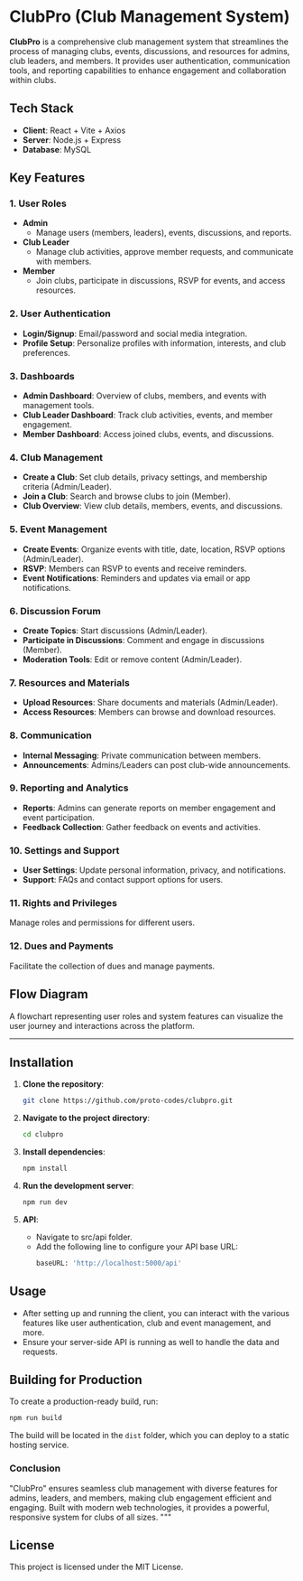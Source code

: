 # ClubPro (Club Management System)

**ClubPro** is a comprehensive club management system that streamlines the process of managing clubs, events, discussions, and resources for admins, club leaders, and members. It provides user authentication, communication tools, and reporting capabilities to enhance engagement and collaboration within clubs.

## Tech Stack
- **Client**: React + Vite + Axios
- **Server**: Node.js + Express
- **Database**: MySQL

## Key Features

### 1. User Roles
- **Admin**
  - Manage users (members, leaders), events, discussions, and reports.
- **Club Leader**
  - Manage club activities, approve member requests, and communicate with members.
- **Member**
  - Join clubs, participate in discussions, RSVP for events, and access resources.

### 2. User Authentication
- **Login/Signup**: Email/password and social media integration.
- **Profile Setup**: Personalize profiles with information, interests, and club preferences.

### 3. Dashboards
- **Admin Dashboard**: Overview of clubs, members, and events with management tools.
- **Club Leader Dashboard**: Track club activities, events, and member engagement.
- **Member Dashboard**: Access joined clubs, events, and discussions.

### 4. Club Management
- **Create a Club**: Set club details, privacy settings, and membership criteria (Admin/Leader).
- **Join a Club**: Search and browse clubs to join (Member).
- **Club Overview**: View club details, members, events, and discussions.

### 5. Event Management
- **Create Events**: Organize events with title, date, location, RSVP options (Admin/Leader).
- **RSVP**: Members can RSVP to events and receive reminders.
- **Event Notifications**: Reminders and updates via email or app notifications.

### 6. Discussion Forum
- **Create Topics**: Start discussions (Admin/Leader).
- **Participate in Discussions**: Comment and engage in discussions (Member).
- **Moderation Tools**: Edit or remove content (Admin/Leader).

### 7. Resources and Materials
- **Upload Resources**: Share documents and materials (Admin/Leader).
- **Access Resources**: Members can browse and download resources.

### 8. Communication
- **Internal Messaging**: Private communication between members.
- **Announcements**: Admins/Leaders can post club-wide announcements.

### 9. Reporting and Analytics
- **Reports**: Admins can generate reports on member engagement and event participation.
- **Feedback Collection**: Gather feedback on events and activities.

### 10. Settings and Support
- **User Settings**: Update personal information, privacy, and notifications.
- **Support**: FAQs and contact support options for users.

### 11. Rights and Privileges
Manage roles and permissions for different users.

### 12. Dues and Payments
Facilitate the collection of dues and manage payments.

## Flow Diagram
A flowchart representing user roles and system features can visualize the user journey and interactions across the platform.

---

## Installation

1. **Clone the repository**:

   ```bash
   git clone https://github.com/proto-codes/clubpro.git
   ```

2. **Navigate to the project directory**:

   ```bash
   cd clubpro
   ```

3. **Install dependencies**:

   ```bash
   npm install
   ```

4. **Run the development server**:

   ```bash
   npm run dev
   ```

5. **API**:
   - Navigate to src/api folder.
   - Add the following line to configure your API base URL:
     ```bash
     baseURL: 'http://localhost:5000/api'
     ```

## Usage

- After setting up and running the client, you can interact with the various features like user authentication, club and event management, and more.
- Ensure your server-side API is running as well to handle the data and requests.

## Building for Production

To create a production-ready build, run:

```bash
npm run build
```

The build will be located in the `dist` folder, which you can deploy to a static hosting service.

### Conclusion
"ClubPro" ensures seamless club management with diverse features for admins, leaders, and members, making club engagement efficient and engaging. Built with modern web technologies, it provides a powerful, responsive system for clubs of all sizes.
"""

## License

This project is licensed under the MIT License.
